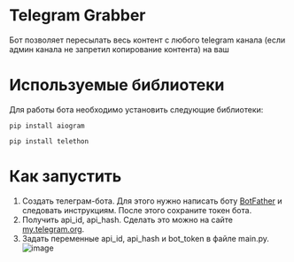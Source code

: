 # Telegram Grabber
Бот позволяет пересылать весь контент с любого telegram канала (если админ канала не запретил копирование контента) на ваш


# Используемые библиотеки

Для работы бота необходимо установить следующие библиотеки:

    pip install aiogram
    
    pip install telethon
# Как запустить

1. Создать телеграм-бота. Для этого нужно написать боту [BotFather]([url](https://telegram.me/botfather)) и следовать инструкциям. После этого сохраните токен бота.
2. Получить api_id, api_hash. Сделать это можно на сайте [my.telegram.org]([url](https://my.telegram.org/auth)).
3. Задать переменные api_id, api_hash и bot_token в файле main.py.
![image](https://user-images.githubusercontent.com/91873172/236864151-bc15d37b-d1dc-4abf-bdf7-71c8268d4d3f.png)

